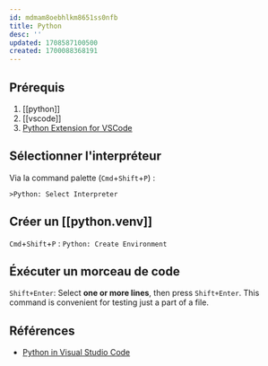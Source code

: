 ```yaml
---
id: mdmam8oebhlkm8651ss0nfb
title: Python
desc: ''
updated: 1708587100500
created: 1700088368191
---
```


## Prérequis

1. [[python]]
2. [[vscode]]
3. [Python Extension for VSCode](https://marketplace.visualstudio.com/items?itemName=ms-python.python)

## Sélectionner l'interpréteur

Via la command palette (`Cmd`+`Shift`+`P`) :

```code
>Python: Select Interpreter
```

## Créer un [[python.venv]]

`Cmd`+`Shift`+`P` : `Python: Create Environment`

## Éxécuter un morceau de code

`Shift+Enter`: Select **one or more lines**, then press `Shift+Enter`. This command is convenient for testing just a part of a file.

## Références

- [Python in Visual Studio Code](https://code.visualstudio.com/docs/languages/python)
